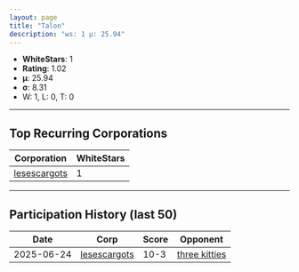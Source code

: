 ```yaml
---
layout: page
title: "Talon"
description: "ws: 1 μ: 25.94"
---
```

- **WhiteStars**: 1
- **Rating**: 1.02
- **μ**: 25.94  
- **σ**: 8.31
- W: 1, L: 0, T: 0

---

## Top Recurring Corporations

| Corporation | WhiteStars |
| --- | --- |
| [lesescargots](https://ws.tsl.rocks/corp/718c873931e9097064fd6ef580fe9d8761be712e0783e0b97d28344abd910623/) | 1 |

---

## Participation History (last 50)

| Date | Corp | Score | Opponent |
| --- | --- | --- | --- |
| 2025-06-24 | [lesescargots](https://ws.tsl.rocks/corp/718c873931e9097064fd6ef580fe9d8761be712e0783e0b97d28344abd910623/) | 10-3 | [three kitties](https://ws.tsl.rocks/corp/04ae72b5736fbdc80a2fe9e4c2baaad3258a1e0ef0acc8122295fb64d6b3d292/) |